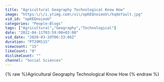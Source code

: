 ```yaml
---
title: "Agricultural Geography Technological Know How"
image: "https:\/\/i.ytimg.com\/vi\/opKEQnoieoU\/hqdefault.jpg"
vid_id: "opKEQnoieoU"
categories: "People-Blogs"
tags: ["Agricultural","Geography","Technological"]
date: "2022-04-11T03:59:00+03:00"
vid_date: "2020-03-20T06:33:06Z"
duration: "PT29M11S"
viewcount: "15"
likeCount: "0"
dislikeCount: ""
channel: "Social Sciences"
---
```

{% raw %}Agricultural Geography Technological Know How {% endraw %}

